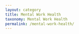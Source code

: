 ```yaml
---
layout: category
title: Mental Work Health
taxonomy: Mental Work Health
permalink: /mental-work-health/
---
```

